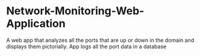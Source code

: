 # Network-Monitoring-Web-Application
A web app that analyzes all the ports that are up or down in the domain and displays them pictorially. App logs all the port data in a database
